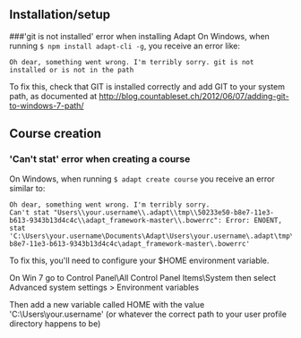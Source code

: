 ## Installation/setup
###'git is not installed' error when installing Adapt
On Windows, when running ```$ npm install adapt-cli -g```, you receive an error like:
```
Oh dear, something went wrong. I'm terribly sorry. git is not installed or is not in the path
```
To fix this, check that GIT is installed correctly and add GIT to your system path, as documented at http://blog.countableset.ch/2012/06/07/adding-git-to-windows-7-path/

## Course creation
### 'Can't stat' error when creating a course
On Windows, when running ```$ adapt create course``` you receive an error similar to:
```
Oh dear, something went wrong. I'm terribly sorry.
Can't stat "Users\\your.username\\.adapt\\tmp\\50233e50-b8e7-11e3-b613-9343b13d4c4c\\adapt_framework-master\\.bowerrc": Error: ENOENT, stat 'C:\Users\your.username\Documents\Adapt\Users\your.username\.adapt\tmp\50233e50-b8e7-11e3-b613-9343b13d4c4c\adapt_framework-master\.bowerrc'
```
To fix this, you'll need to configure your $HOME environment variable.

On Win 7 go to Control Panel\All Control Panel Items\System then select Advanced system settings > Environment variables 

Then add a new variable called HOME with the value 'C:\Users\your.username\' (or whatever the correct path to your user profile directory happens to be)